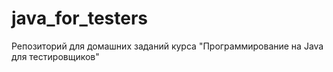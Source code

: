 # java_for_testers
Репозиторий для домашних заданий курса "Программирование на Java для тестировщиков"
